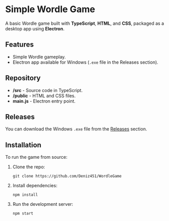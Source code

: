 # Simple Wordle Game

A basic Wordle game built with **TypeScript**, **HTML**, and **CSS**, packaged as a desktop app using **Electron**.

## Features
- Simple Wordle gameplay.
- Electron app available for Windows (`.exe` file in the Releases section).

## Repository

- **/src** - Source code in TypeScript.
- **/public** - HTML and CSS files.
- **main.js** - Electron entry point.

## Releases

You can download the Windows `.exe` file from the [Releases](https://github.com/yourusername/wordle-game/releases) section.

## Installation

To run the game from source:
1. Clone the repo:
   ```
   git clone https://github.com/Deniz451/WordleGame

2. Install dependencies:
     ```
    npm install

3. Run the development server:
      ```
    npm start
